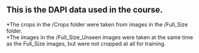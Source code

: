 ## This is the DAPI data used in the course.
*The crops in the /Crops folder were taken from images in the /Full_Size folder.  
*The images in the /Full_Size_Unseen images were taken at the same time as the Full_Size images, but were not cropped at all for training.
